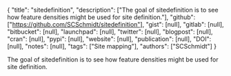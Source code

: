 {
  "title": "sitedefinition",
  "description": ["The goal of sitedefinition is to see how feature densities might be used for site definition."],
  "github": ["https://github.com/SCSchmidt/sitedefinition"],
  "gist": [null],
  "gitlab": [null],
  "bitbucket": [null],
  "launchpad": [null],
  "twitter": [null],
  "blogpost": [null],
  "cran": [null],
  "pypi": [null],
  "website": [null],
  "publication": [null],
  "DOI": [null],
  "notes": [null],
  "tags": ["Site mapping"],
  "authors": ["SCSchmidt"]
}

<!-- Generated by csv2md.R – do not edit by hand -->

The goal of sitedefinition is to see how feature densities might be used for site definition.